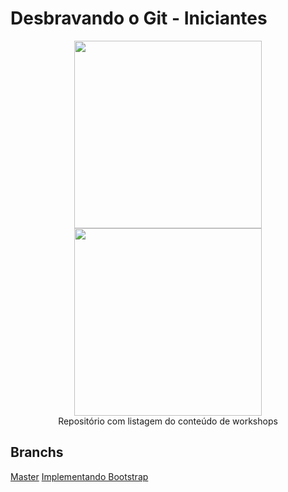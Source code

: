 
# Desbravando o Git - Iniciantes
<p align="center">
 <img width="300" height="300" src="https://raw.githubusercontent.com/nerdzao/events/master/NerdZao.png">
 <img width="300" height="300" src="https://raw.githubusercontent.com/nerdzao/events/master/NerdGirlz.png">
 <br>Repositório com listagem do conteúdo de workshops
</p>

 ## Branchs

[Master](https://github.com/nerdzao/workshops/tree/desbravando-git-iniciantes)
[Implementando Bootstrap](https://github.com/nerdzao/workshops/tree/desbravando-git-iniciantes-bootstrap)

